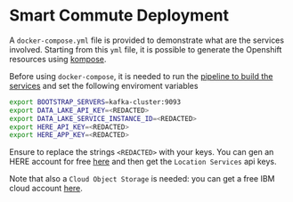 # Smart Commute Deployment

A `docker-compose.yml` file is provided to demonstrate what are the services involved. Starting from this `yml` file, it is possible to generate the Openshift resources using [kompose](https://kompose.io/).

Before using `docker-compose`, it is needed to run the [pipeline to build the services](../pipelines/build-docker-images.sh) and set the following enviroment variables

```bash
export BOOTSTRAP_SERVERS=kafka-cluster:9093
export DATA_LAKE_API_KEY=<REDACTED>
export DATA_LAKE_SERVICE_INSTANCE_ID=<REDACTED>
export HERE_API_KEY=<REDACTED>
export HERE_APP_KEY=<REDACTED>
```

Ensure to replace the strings `<REDACTED>` with your keys. You can gen an HERE account for free [here](https://developer.here.com/projects) and then get the `Location Services` api keys.

Note that also a `Cloud Object Storage` is needed: you can get a free IBM cloud account [here](https://cloud.ibm.com/). 
